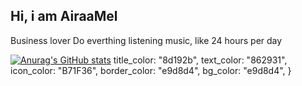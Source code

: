 ## Hi, i am AiraaMel 


Business lover
Do everthing listening music, like 24 hours per day

[![Anurag's GitHub stats](https://github-readme-stats.vercel.app/apiAiraaMel=anuraghazra)](https://github.com/anuraghazra/github-readme-stats)
    title_color: "8d192b",
    text_color: "862931",
    icon_color: "B71F36",
    border_color: "e9d8d4",
    bg_color: "e9d8d4",
  }
